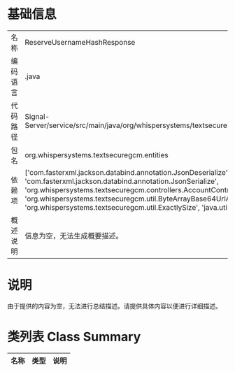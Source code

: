# 基础信息

|      |      |
|------|------|
| 名称 | ReserveUsernameHashResponse |
| 编码语言 | .java |
| 代码路径 | Signal-Server/service/src/main/java/org/whispersystems/textsecuregcm/entities/ReserveUsernameHashResponse.java |
| 包名 | org.whispersystems.textsecuregcm.entities |
| 依赖项 | ['com.fasterxml.jackson.databind.annotation.JsonDeserialize', 'com.fasterxml.jackson.databind.annotation.JsonSerialize', 'org.whispersystems.textsecuregcm.controllers.AccountController', 'org.whispersystems.textsecuregcm.util.ByteArrayBase64UrlAdapter', 'org.whispersystems.textsecuregcm.util.ExactlySize', 'java.util.UUID'] |
| 概述说明 | 信息为空，无法生成概要描述。 |

# 说明

由于提供的内容为空，无法进行总结描述。请提供具体内容以便进行详细描述。

# 类列表 Class Summary

| 名称   | 类型  | 说明 |
|-------|------|-------------|




